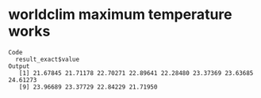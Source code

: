 # worldclim maximum temperature works

    Code
      result_exact$value
    Output
       [1] 21.67845 21.71178 22.70271 22.89641 22.28480 23.37369 23.63685 24.61273
       [9] 23.96689 23.37729 22.84229 21.71950


